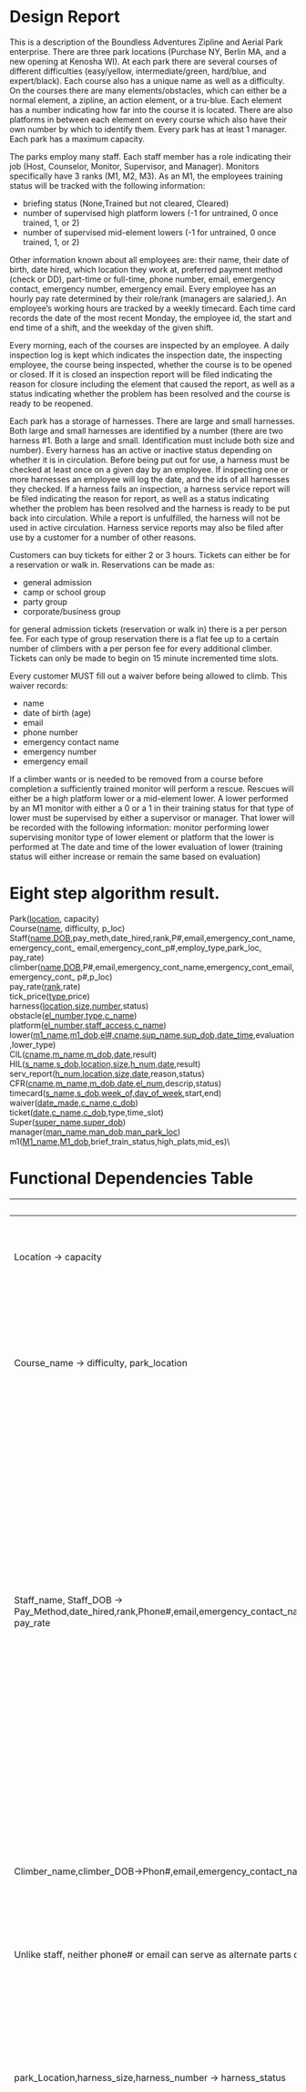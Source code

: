 # Design Report 

This is a description of the Boundless Adventures Zipline and Aerial Park enterprise. There are three park locations (Purchase NY, Berlin MA, and a new opening at Kenosha WI). At each park there are several courses of different difficulties (easy/yellow, intermediate/green, hard/blue, and expert/black). Each course also has a unique name as well as a difficulty. On the courses there are many elements/obstacles, which can either be a normal element, a zipline, an action element, or a tru-blue. Each element has a number indicating how far into the course it is located. There are also platforms in between each element on every course which also have their own number by which to identify them. Every park has at least 1 manager. Each park has a maximum capacity. 

The parks employ many staff. Each staff member has a role indicating their job (Host, Counselor, Monitor, Supervisor, and Manager). Monitors specifically have 3 ranks (M1, M2, M3). As an M1, the employees training status will be tracked with the following information:
- briefing status (None,Trained but not cleared, Cleared) 
- number of supervised high platform lowers (-1 for untrained, 0 once trained, 1, or 2) 
- number of supervised mid-element lowers (-1 for untrained, 0 once trained, 1, or 2)

Other information known about all employees are: their name, their date of birth, date hired, which location they work at, preferred payment method (check or DD), part-time or full-time, phone number, email, emergency contact, emergency number, emergency email. Every employee has an hourly pay rate determined by their role/rank (managers are salaried,). An employee’s working hours are tracked by a weekly timecard. Each time card records the date of the most recent Monday, the employee id, the start and end time of a shift, and the weekday of the given shift.

 Every morning, each of the courses are inspected by an employee. A daily inspection log is kept which indicates the inspection date, the inspecting employee, the course being inspected, whether the course is to be opened or closed. If it is closed an inspection report will be filed indicating the reason for closure including the element that caused the report, as well as a status indicating whether the problem has been resolved and the course is ready to be reopened. 

Each park has a storage of harnesses. There are large and small harnesses. Both large and small harnesses are identified by a number (there are two harness #1. Both a large and small. Identification must include both size and number). Every harness has an active or inactive status depending on whether it is in circulation. Before being put out for use, a harness must be checked at least once on a given day by an employee. If inspecting one or more harnesses an employee will log the date, and the ids of all harnesses they checked. If a harness fails an inspection, a harness service report will be filed indicating the reason for report, as well as a status indicating whether the problem has been resolved and the harness is ready to be put back into circulation. While a report is unfulfilled, the harness will not be used in active circulation. Harness service reports may also be filed after use by a customer for a number of other reasons. 

Customers can buy tickets for either 2 or 3 hours. Tickets can either be for a reservation or walk in. Reservations can be made as: 
- general admission 
- camp or school group 
- party group
- corporate/business group 

for general admission tickets (reservation or walk in) there is a per person fee. For each type of group reservation there is a flat fee up to a certain number of climbers with a per person fee for every additional climber. Tickets can only be made to begin on 15 minute incremented time slots. 

Every customer MUST fill out a waiver before being allowed to climb. This waiver records:
- name 
- date of birth (age) 
- email 
- phone number 
- emergency contact name 
- emergency number 
- emergency email 

If a climber wants or is needed to be removed from a course before completion a sufficiently trained monitor will perform a rescue. Rescues will either be a high platform lower or a mid-element lower. A lower performed by an M1 monitor with either a 0 or a 1 in their training status for that type of lower must be supervised by either a supervisor or manager. That lower will be recorded with the following information: 
monitor performing lower 
supervising monitor 
type of lower 
element or platform that the lower is performed at 
The date and time of the lower 
evaluation of lower (training status will either increase or remain the same based on evaluation) 


# Eight step algorithm result. 

Park(<u>location</u>, capacity)\
Course(<u>name</u>, difficulty, p_loc)\
Staff(<u>name,DOB</u>,pay_meth,date_hired,rank,P#,email,emergency_cont_name,emergency_cont_ email,emergency_cont_p#,employ_type,park_loc, pay_rate)\
climber(<u>name,DOB</u>,P#,email,emergency_cont_name,emergency_cont_email,emergency_cont_ p#,p_loc)\
pay_rate(<u>rank</u>,rate)\
tick_price(<u>type</u>,price)\
harness(<u>location,size,number</u>,status)\
obstacle(<u>el_number,type,c_name</u>)\
platform(<u>el_number,staff_access,c_name</u>)\
lower(<u>m1_name,m1_dob,el#,cname,sup_name,sup_dob,date_time</u>,evaluation,lower_type)\
CIL(<u>cname,m_name,m_dob,date</u>,result)\
HIL(<u>s_name,s_dob,location,size,h_num,date</u>,result)\
serv_report(<u>h_num,location,size,date</u>,reason,status)\
CFR(<u>cname,m_name,m_dob,date,el_num</u>,descrip,status)\
timecard(<u>s_name,s_dob,week_of,day_of_week</u>,start,end)\
waiver(<u>date_made,c_name,c_dob</u>)\
ticket(<u>date,c_name,c_dob</u>,type,time_slot)\
Super(<u>super_name,super_dob</u>)\
manager(<u>man_name,man_dob,man_park_loc</u>)\
m1(<u>M1_name,M1_dob</u>,brief_train_status,high_plats,mid_es)\




# Functional Dependencies Table

| FD    | Derived From |
| -------- | ------- |
| Location → capacity  | There are three park locations (Purchase NY, Berlin MA, and Kenosha WI). Each park has a maximum capacity.    |
| Course_name → difficulty, park_location  | At each park there are several courses of different difficulties (easy/yellow, intermediate/green, hard/blue, and expert/black). Each course also has a unique name as well as a difficulty.     |
| Staff_name, Staff_DOB → Pay_Method,date_hired,rank,Phone#,email,emergency_contact_name,emergency_contact_email,emergency_contact_phone#,employment_type,park_location, pay_rate    | Each staff member has a role indicating their job. Other information known about all employees are: their name, their date of birth, the date hired, which location they work at, preferred payment method (check or DD), part-time or full-time, their personal phone number, personal email, emergency contact, emergency number, and emergency email. For the above FD, Staff_name,phone# OR staff_name,email could serve as alternate candidate keys that successfully identify a staff member.    |
| Climber_name,climber_DOB→Phon#,email,emergency_contact_name,emergency_contact_email,emergency_contact_phone#,park_locch    | Every customer MUST fill out a waiver before being allowed to climb. This waiver records: - name - date of birth (age) - email - phone number - emergency contact name - emergency number - emergency email
Unlike staff, neither phone# or email can serve as alternate parts of a candidate key as minors will have their parents’ number and email in their information.    |
| park_Location,harness_size,harness_number → harness_status    | Each park has a storage of harnesses. There are large and small harnesses. Both large and small harnesses are identified by a number (there are two harness #1. Both large and small. Identification must include both size and number). Every harness has an active or inactive status depending on whether it is in circulation.    |
| M1_name,M1_DoB,element#,Course_Name,super_name,super_dob,date_time →evaluation, lower_type    | A lower performed by an M1 monitor with either a 0 or a 1 in their training status for that type of lower must be supervised by either a supervisor or manager. That lower will be recorded with the following information: - monitor performing lower - supervising monitor - type of lower - element or platform that the lower is performed at - The date and time of the lower - evaluation of lower (training status will either increase or remain the same based on evaluation)    |
| course_name,m_name,m_dob,date→result    | Every morning, each of the courses are inspected by an employee. A daily inspection log is kept which indicates the inspection date, the inspecting employee, the course being inspected, whether the course is to be opened or closed.    |
| Alternatively: course_name,date→result,m_name,m_dob As each course is only inspected once every day, the key could be reduced to JUST the course key and the date. However, for the purposes of the enterprise this would be insufficient as the monitor conducting the inspection is desired information.    |     |
| Course_Name,Monitor_Name,Monitor_DoB,Date,element_num → description, status    | If it is closed an inspection report will be filed indicating the reason for closure including the element that caused the report, as well as a status indicating whether the problem has been resolved and the course is ready to be reopened.    |
| Staff_name,staff_dob,week_of,day_of_week→start, end    | An employee’s working hours are tracked by a weekly timecard. Each time card records the date of the most recent Monday, the employee id, the start and end time of a shift, and the weekday of the given shift.    |
| Date,climber_name,climber_dob →ticket_type,time_slot    | Customers can buy tickets for either 2 or 3 hours. Tickets can only be made to begin on 15 minute incremented time slots.Tickets can either be for a reservation or walk in.    |
| M1_name,M1_dob →brief_train_status,high_plats,mid_es    | As an M1, the employees training status will be tracked with the following information: - briefing status (None,Trained but not cleared, Cleared) - number of supervised high platform lowers (-1 for untrained, 0 once trained, 1, or 2) - number of supervised mid-element lowers (-1 for untrained, 0 once trained, 1, or 2)    |
| job_Rank → pay_rate    | Every employee has an hourly pay rate determined by their role/rank (managers are salaried,).     |
| ticket_type→ ticket_price    | Every employee has an hourly pay rate determined by their role/rank (managers are salaried,). |
| Manager_name,manager_dob→man_park_loc    | Every park has at least 1 manager.    |
| Staff_name,staff_dob,park_location,size,harness_num,date→ result    | Before being put out for use, a harness must be checked at least once on a given day by an employee. If inspecting one or more harnesses an employee will log the date, and the ids of all harnesses they checked |
| Harness_num,location,size,date→reason,status    | If a harness fails an inspection, a harness service report will be filed indicating the reason for report, as well as a status indicating whether the problem has been resolved and the harness is ready to be put back into circulation. While a report is unfulfilled, the harness will not be used in active circulation. Harness service reports may also be filed after use by a customer for a number of other reasons.    |


# Finalized 3NF Tables

Park(<u>location</u>, capacity) - in 3NF already, a is superkey for relevant dependency\
Course(<u>name</u>, difficulty, p_loc) - in 3NF already, a is superkey for relevant dependency\
Staff(<u>name,DOB</u>,pay_meth,date_hired,rank,P#,email,emergency_cont_name,emergency_cont_email,emergency_cont_p#,employ_type,park_loc, pay_rate) Not in 3NF.\

Pay rate is redundant to have in the staff table as the rank of the staff member implies it. As we
already have a table for the rank and pay rate relation, we can just remove the attribute from the
staff table. The resulting table is:
    Staff(<u>name,DOB</u>,pay_meth,date_hired,rank,P#,email,emergency_cont_name,emergency_cont_email,emergency_cont_p#,employ_type,park_loc)

climber(<u>name,DOB</u>,P#,email,emergency_cont_name,emergency_cont_email,emergency_cont_p#,p_loc) - in 3NF already, a is superkey for relevant dependency\
pay_rate(<u>rank</u>,rate) - in 3NF already, a is superkey for relevant dependency\
tick_price(<u>type</u>,price) - in 3NF already, a is superkey for relevant dependency\
harness(<u>location,size,number</u>,status) - in 3NF already, a is superkey for relevant dependency\
obstacle(<u>el_number,c_name</u>,type) - in 3NF already, a is superkey for relevant dependency\
platform(<u>el_number,c_name</u>,staff_access)- in 3NF already, a is superkey for relevant dependency\
lower(<u>m1_name,m1_dob,el#,course_name,sup_name,sup_dob,date_time</u>,evaluation,lower_type)\
CIL(<u>cname,m_name,m_dob,date</u>,result)-in 3NF already, a is superkey for relevant dependency\
HIL(<u>s_name,s_dob,location,size,h_num,date</u>,result)- in 3NF already, a is superkey for relevant dependency\
serv_report(<u>h_num,location,size,date</u>,reason,status)- in 3NF already, a is superkey for relevant dependency\
CFR(<u>cname,m_name,m_dob,date,el_num</u>,descrip,status)- in 3NF already, a is superkey for relevant dependency\
timecard(<u>s_name,s_dob,week_of,day_of_week</u>,start,end)- in 3NF already, a is superkey for relevant dependency\
waiver(<u>date_made,c_name,c_dob</u>)- in 3NF already, trivial\
ticket(<u>date,c_name,c_dob</u>,type,time_slot)- in 3NF already, a is superkey for relevant dependency\
Super(<u>super_name,super_dob</u>) - in 3NF already, trivial\
manager(<u>man_name,man_dob</u>,man_park_loc) - in 3NF, A is a superkey for relevant dependency\
m1(<u>M1_name,M1_dob</u>,brief_train_status,high_plats,mid_es) - in 3NF, A is a superkey for relevant dependency
